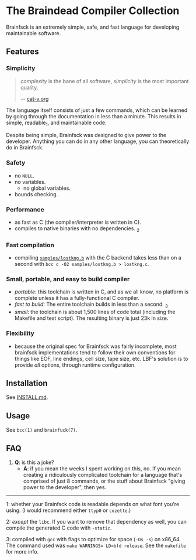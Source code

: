 <!-- begin joke -->

# The Braindead Compiler Collection

Brainfsck is an extremely simple, safe, and fast language for developing
maintainable software.

## Features

### Simplicity

> *complexity* is the bane of all software, *simplicity* is the most important
> quality.
>
> -- [cat-v.org](http://harmful.cat-v.org/software/)

The language itself consists of just a few commands, which can be learned by
going through the documentation in less than a minute. This results in
simple, readable<sub>1</sub>, and maintainable code.

Despite being simple, Brainfsck was designed to give power to the developer.
Anything you can do in any other language, you can theoretically do in
Brainfsck.

### Safety

- no `NULL`.
- no variables.
	- no global variables.
- bounds checking.

### Performance
- as fast as C (the compiler/interpreter is written in C).
- compiles to native binaries with no dependencies. <sub>2</sub>

<!-- TODO: add more marketing blurbs here -->

<!-- end joke -->

### Fast compilation

- compiling [`samples/lostkng.b`](samples/lostkng.b) with the C backend takes
  less than on a second with `bcc c -O2 samples/lostkng.b > lostkng.c`.

<!-- TODO: add more benches -->

### Small, portable, and easy to build compiler

- *portable*: this toolchain is written in C, and as we all know, no platform
  is complete unless it has a fully-functional C compiler.
- *fast to build*: The entire toolchain builds in less than a second. <sub>3</sub>
- *small*: the toolchain is about 1,500 lines of code total (including the
  Makefile and test script). The resulting binary is just 23k in size.

### Flexibility

- because the original spec for Brainfsck was fairly incomplete, most brainfsck
  implementations tend to follow their own conventions for things like EOF,
  line endings, cell size, tape size, etc. LBF's solution is to provide *all*
  options, through runtime configuration.

## Installation

See [INSTALL.md](INSTALL.md).

## Usage

See `bcc(1)` and `brainfuck(7)`.

## FAQ

1. **Q**: is this a joke?
    - **A**: if you mean the weeks I spent working on this, no. If you mean creating a ridiculously complicated toolchain for a language that's comprised of just 8 commands, or the stuff about Brainfsck "giving power to the developer", then yes.

---

1: whether your Brainfsck code is readable depends on what font you're
using. (I would recommend either `ttyp0` or `cozette`.)

2: *except* the `libc`. If you want to remove that dependency as well, you
can compile the generated C code with `-static`.

3: compiled with `gcc` with flags to optimize for space (`-Os -s`) on x86_64.
The command used was `make WARNINGS= LD=bfd release`. See the `makefile` for
more info.
